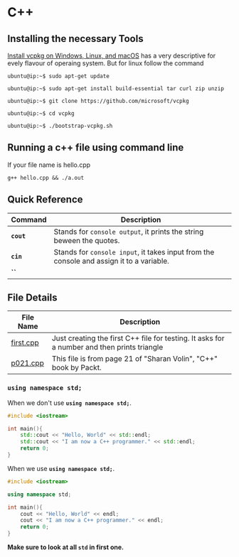 # C++ 

## Installing the necessary Tools
[Install vcpkg on Windows, Linux, and macOS](https://docs.microsoft.com/en-us/cpp/build/install-vcpkg?view=msvc-160&tabs=linux) has a very descriptive for evely flavour of operaing system. But for linux follow the command

```console
ubuntu@ip:~$ sudo apt-get update

ubuntu@ip:~$ sudo apt-get install build-essential tar curl zip unzip

ubuntu@ip:~$ git clone https://github.com/microsoft/vcpkg

ubuntu@ip:~$ cd vcpkg

ubuntu@ip:~$ ./bootstrap-vcpkg.sh
```

## Running a c++ file using command line
If your file name is hello.cpp

```console
g++ hello.cpp && ./a.out
```
## Quick Reference

| Command | Description |
|---|---|
| **`cout`** | Stands for `console output`, it prints the string beween the quotes. |
| **`cin`** | Stands for `console input`, it takes input from the console and assign it to a variable. |
| **``** | |

## File Details

| File Name | Description |
|---|---|
| [first.cpp](/cpp/first.cpp) | Just creating the first C++ file for testing. It asks for a number and then prints triangle 
| [p021.cpp](/cpp/p021.cpp) | This file is from page 21 of "Sharan Volin", "C++" book by Packt. |


### `using namespace std;`

When we don't use **`using namespace std;`**.
```cpp
#include <iostream>

int main(){
    std::cout << "Hello, World" << std::endl;
    std::cout << "I am now a C++ programmer." << std::endl;
    return 0;
}
```


When we use **`using namespace std;`**.
```cpp
#include <iostream>

using namespace std;

int main(){
    cout << "Hello, World" << endl;
    cout << "I am now a C++ programmer." << endl;
    return 0;
}
```

**Make sure to look at all `std` in first one.**

